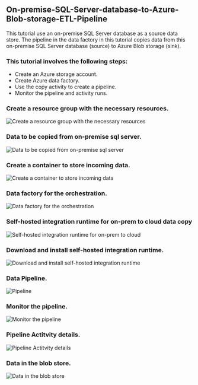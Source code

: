 ## On-premise-SQL-Server-database-to-Azure-Blob-storage-ETL-Pipeline

This tutorial use an on-premise SQL Server database as a source data store. The pipeline in the data factory in this tutorial copies data from this on-premise SQL Server database (source) to Azure Blob storage (sink).

### This tutorial involves the following steps:
- Create an Azure storage account.
- Create Azure data factory.
- Use the copy activity to create a pipeline.
- Monitor the pipeline and activity runs.


### Create a resource group with the necessary resources.
![Create a resource group with the necessary resources](https://github.com/Nkamanyi/On-premise-SQL-Server-database-to-Azure-Blob-storage-ETL-Pipeline/blob/main/Create%20a%20resource%20group%20with%20the%20necessary%20resources.png)

### Data to be copied from on-premise sql server.
![Data to be copied from on-premise sql server](https://github.com/Nkamanyi/On-premise-SQL-Server-database-to-Azure-Blob-storage-ETL-Pipeline/blob/main/Data%20to%20be%20copied%20from%20on-premise%20sql%20server.png)

### Create a container to store incoming data.
![Create a container to store incoming data](https://github.com/Nkamanyi/On-premise-SQL-Server-database-to-Azure-Blob-storage-ETL-Pipeline/blob/main/Create%20a%20container%20to%20store%20incoming%20data.png)

### Data factory for the orchestration.
![Data factory for the orchestration](https://github.com/Nkamanyi/On-premise-SQL-Server-database-to-Azure-Blob-storage-ETL-Pipeline/blob/main/Data%20factory%20for%20the%20orchestration.png)

### Self-hosted integration runtime for on-prem to cloud data copy
![Self-hosted integration runtime for on-prem to cloud](https://github.com/Nkamanyi/On-premise-SQL-Server-database-to-Azure-Blob-storage-ETL-Pipeline/blob/main/Self-hosted%20integration%20runtime%20for%20on-prem%20to%20cloud%20data%20copy.png)

### Download and install self-hosted integration runtime.
![Download and install self-hosted integration runtime](https://github.com/Nkamanyi/On-premise-SQL-Server-database-to-Azure-Blob-storage-ETL-Pipeline/blob/main/Download%20and%20install%20self-hosted%20integration%20runtime.png)

### Data Pipeline.
![Pipeline](https://github.com/Nkamanyi/On-premise-SQL-Server-database-to-Azure-Blob-storage-ETL-Pipeline/blob/main/Pipeline.png)

### Monitor the pipeline.
![Monitor the pipeline](https://github.com/Nkamanyi/On-premise-SQL-Server-database-to-Azure-Blob-storage-ETL-Pipeline/blob/main/Monitor%20the%20pipeline.png)

### Pipeline Actitvity details.
![Pipeline Actitvity details](https://github.com/Nkamanyi/On-premise-SQL-Server-database-to-Azure-Blob-storage-ETL-Pipeline/blob/main/Pipeline%20Actitvity%20details.png)

### Data in the blob store.
![Data in the blob store](https://github.com/Nkamanyi/On-premise-SQL-Server-database-to-Azure-Blob-storage-ETL-Pipeline/blob/main/Data%20in%20the%20blob%20store.png)
